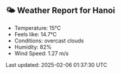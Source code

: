 <!-- WEATHER-START -->
## 🌤 Weather Report for Hanoi

- Temperature: 15°C
- Feels like: 14.7°C
- Conditions: overcast clouds
- Humidity: 82%
- Wind Speed: 1.27 m/s

Last updated: 2025-02-06 01:37:30 UTC
<!-- WEATHER-END -->

